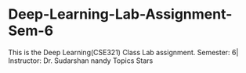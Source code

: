 # Deep-Learning-Lab-Assignment-Sem-6
 This is the Deep Learning(CSE321) Class Lab assignment. Semester: 6| Instructor: Dr. Sudarshan nandy  Topics Stars
